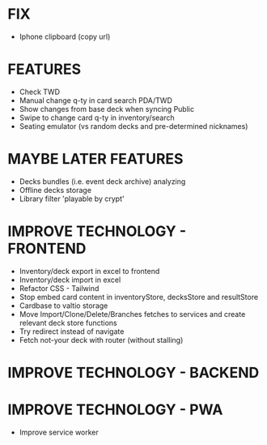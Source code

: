 # FIX
- Iphone clipboard (copy url)

# FEATURES
- Check TWD
- Manual change q-ty in card search PDA/TWD
- Show changes from base deck when syncing Public
- Swipe to change card q-ty in inventory/search
- Seating emulator (vs random decks and pre-determined nicknames)

# MAYBE LATER FEATURES
- Decks bundles (i.e. event deck archive) analyzing
- Offline decks storage
- Library filter 'playable by crypt'

# IMPROVE TECHNOLOGY - FRONTEND
- Inventory/deck export in excel to frontend
- Inventory/deck import in excel
- Refactor CSS - Tailwind
- Stop embed card content in inventoryStore, decksStore and resultStore
- Cardbase to valtio storage
- Move Import/Clone/Delete/Branches fetches to services and create relevant deck store functions
- Try redirect instead of navigate
- Fetch not-your deck with router (without stalling)

# IMPROVE TECHNOLOGY - BACKEND

# IMPROVE TECHNOLOGY - PWA
- Improve service worker
